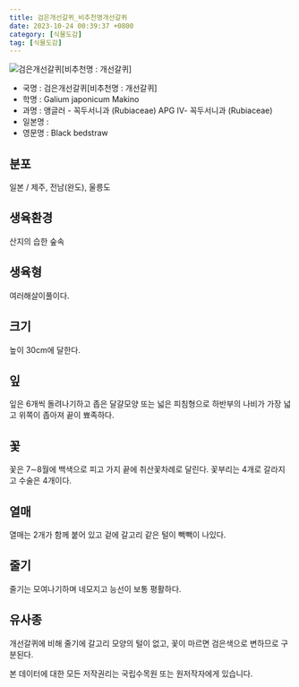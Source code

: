 ```yaml
---
title: 검은개선갈퀴_비추천명개선갈퀴
date: 2023-10-24 00:39:37 +0800
category: [식물도감]
tag: [식물도감]
---
```




![검은개선갈퀴[비추천명 : 개선갈퀴]](/fileUpload/plants/basic/Rubiaceae/Galium/18031/18031_1_th2.jpg)
- 국명 : 검은개선갈퀴[비추천명 : 개선갈퀴]
- 학명 : Galium japonicum Makino
- 과명 : 앵글러 - 꼭두서니과 (Rubiaceae) APG Ⅳ- 꼭두서니과 (Rubiaceae)
- 일본명 : 
- 영문명 : Black bedstraw


## 분포
일본 / 제주, 전남(완도), 울릉도
## 생육환경
산지의 습한 숲속
## 생육형
여러해살이풀이다.
## 크기
높이 30cm에 달한다.
## 잎
잎은 6개씩 돌려나기하고 좁은 달걀모양 또는 넓은 피침형으로 하반부의 나비가 가장 넓고 위쪽이 좁아져 끝이 뾰족하다.
## 꽃
꽃은 7∼8월에 백색으로 피고 가지 끝에 취산꽃차례로 달린다. 꽃부리는 4개로 갈라지고 수술은 4개이다.  
## 열매
열매는 2개가 함께 붙어 있고 겉에 갈고리 같은 털이 빽빽이 나있다.
## 줄기
줄기는 모여나기하며 네모지고 능선이 보통 평활하다.
## 유사종
개선갈퀴에 비해 줄기에 갈고리 모양의 털이 없고, 꽃이 마르면 검은색으로 변하므로 구분된다.






본 데이터에 대한 모든 저작권리는 국립수목원 또는 원저작자에게 있습니다.
